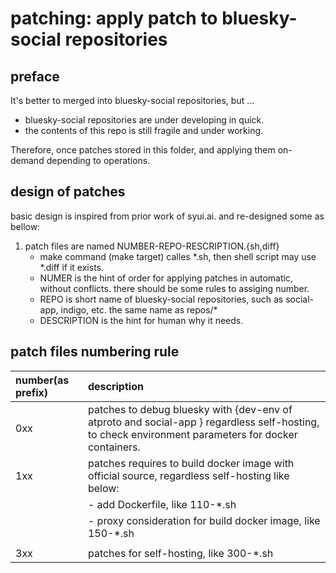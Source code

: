 # patching: apply patch to bluesky-social repositories

## preface

It's better to merged into bluesky-social repositories, but ...

- bluesky-social repositories are under developing in quick.
- the contents of this repo is still fragile and under working.

Therefore, once patches stored in this folder, and applying them on-demand depending to operations.


## design of patches

basic design is inspired from prior work of syui.ai. and re-designed some as bellow:

1) patch files are named NUMBER-REPO-RESCRIPTION.{sh,diff}
   - make command (make target) calles *.sh, then shell script may use *.diff if it exists.
   - NUMER is the hint of order for applying patches in automatic, without conflicts. there should be some rules to assiging number.
   - REPO  is short name of bluesky-social repositories, such as social-app, indigo, etc. the same name as repos/*
   - DESCRIPTION is the hint for human why it needs.

## patch files numbering rule

| number(as prefix) | description |
|:------------------|:------------|
|0xx                | patches to debug bluesky with {dev-env of atproto and social-app } regardless self-hosting, to check environment parameters for docker containers.|
|1xx                | patches requires to build docker image with official source, regardless self-hosting like below:<br> |
|                   |   - add Dockerfile,  like 110-*.sh                                                      |
|                   |   - proxy consideration for build docker image, like 150-*.sh                           |
|                   |                                                                                         |
|3xx                | patches for self-hosting, like 300-*.sh                                                 |
